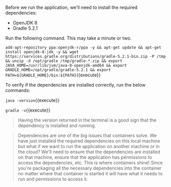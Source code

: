 Before we run the application, we'll need to install the required dependencies: 

* OpenJDK 8
* Gradle 5.2.1

Run the following command. This may take a minute or two.

`add-apt-repository ppa:openjdk-r/ppa -y && apt-get update && apt-get install openjdk-8-jdk -y && wget https://services.gradle.org/distributions/gradle-5.2.1-bin.zip -P /tmp && unzip -d /opt/gradle /tmp/gradle-*.zip && export JAVA_HOME=/usr/lib/jvm/java-8-openjdk-amd64 && export GRADLE_HOME=/opt/gradle/gradle-5.2.1 && export PATH=${GRADLE_HOME}/bin:${PATH}`{{execute}}

To verify if the dependencies are installed correctly, run the below commands:

`java -version`{{execute}}

`gradle -v`{{execute}}

>Having the version returned in the terminal is a good sign that the dependency is installed and running.


>Dependencies are one of the big issues that containers solve. We have just installed the required dependencies on this local machine but what if we want to run the application on another machine or in the cloud?  We'll need to ensure that the dependencies are installed on that machine, ensure that the application has permissions to access the dependencies, etc. This is where containers shine!  Since you're packaging all the necessary dependencies into the container no matter where that container is started it will have what it needs to run and permissions to access it.